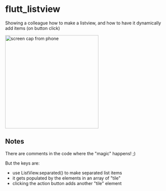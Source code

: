 # flutt_listview

Showing a colleague how to make a listview, and how to have it dynamically add items (on button click)

<img src="https://mattgwriter7.com/assets/github/flutt_callback.jpg" width="300" title="screen cap from phone">  

## Notes    
There are comments in the code where the "magic" happens! ;) 

But the keys are:   
* use ListView.separated() to make separated list items
* it gets populated by the elements in an array of "tile"
* clicking the action button adds another "tile" element
